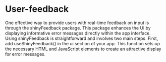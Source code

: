 # User-feedback
One effective way to provide users with real-time feedback on input is through the shinyFeedback package. This package enhances the UI by displaying informative error messages directly within the app interface. Using shinyFeedback is straightforward and involves two main steps. First, add useShinyFeedback() in the ui section of your app. This function sets up the necessary HTML and JavaScript elements to create an attractive display for error messages.
